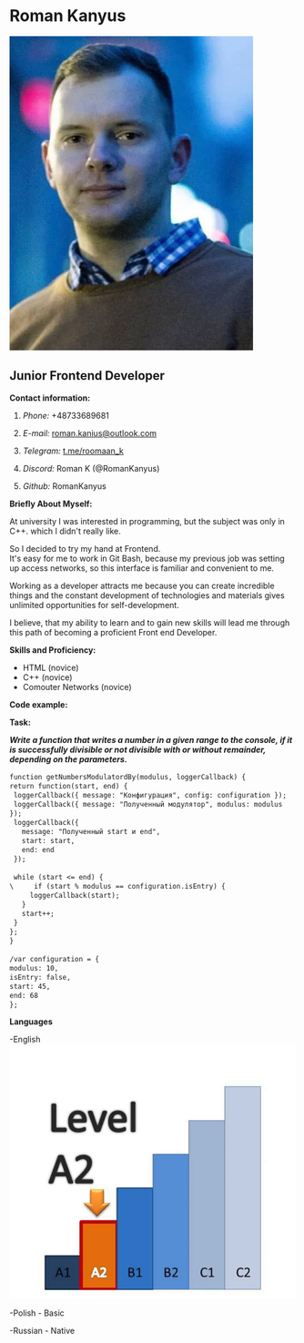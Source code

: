 # Roman Kanyus
![My photo](Images\photo_2022-06-05_21-00-01.jpg)

## Junior Frontend Developer

**Contact information:**

1. _Phone:_ +48733689681

2. _E-mail:_ [roman.kanius@outlook.com](mailto:roman.kanius@outlook.com)

3. _Telegram:_ [t.me/roomaan_k](t.me/roomaan_k) 

4. _Discord:_ Roman K (@RomanKanyus)

5. _Github:_ RomanKanyus

**Briefly About Myself:**

At university I was interested in programming, but the subject was only in C++. which I didn't really like.
 
So I decided to try my hand at Frontend.         
It's easy for me to work in Git Bash, because my previous job was setting up access networks, so this interface is familiar and convenient to me.

Working as a developer attracts me because you can create incredible things and the constant development of technologies and materials gives unlimited opportunities for self-development.

I believe, that my ability to learn and to gain new skills will lead me through this path of becoming a proficient Front end Developer.

**Skills and Proficiency:**
- HTML (novice)
- C++ (novice)
- Comouter Networks (novice)
  
**Code example:**

**Task:**

***Write a function that writes a number in a given range to the console, if it is successfully divisible or not divisible with or without remainder, depending on the parameters.***
  ```
  function getNumbersModulatordBy(modulus, loggerCallback) {
 return function(start, end) {
   loggerCallback({ message: "Конфигурация", config: configuration });
   loggerCallback({ message: "Полученный модулятор", modulus: modulus });
   loggerCallback({
     message: "Полученный start и end",
     start: start,
     end: end
   });

   while (start <= end) {
\     if (start % modulus == configuration.isEntry) {
       loggerCallback(start);
     }
     start++;
   }
 };
}

/var configuration = {
 modulus: 10,
 isEntry: false,
 start: 45,
 end: 68
};
```

**Languages**

-English ![This is an image](Images\level-a2-e1511857348590.jpg) 

-Polish - Basic

-Russian - Native